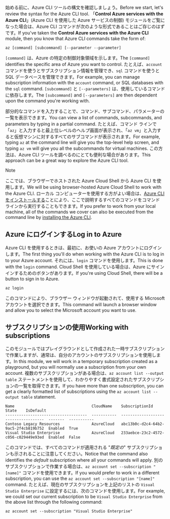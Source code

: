 <span data-ttu-id="afb60-101">始める前に、Azure CLI ツールの構文を確認しましょう。</span><span class="sxs-lookup"><span data-stu-id="afb60-101">Before we start, let's review the syntax for the Azure CLI tool.</span></span> <span data-ttu-id="afb60-102">「**Control Azure services with the Azure CLI**」(Azure CLI を使用した Azure サービスの制御) モジュールをご覧になった場合は、Azure CLI コマンドが次のような形式であることはご存じのはずです。</span><span class="sxs-lookup"><span data-stu-id="afb60-102">If you've taken the **Control Azure services with the Azure CLI** module, then you know that Azure CLI commands take the form of:</span></span>

```azurecli
az [command] [subcommand] [--parameter --parameter]
```

<span data-ttu-id="afb60-103">`[command]` は、Azure の特定の制御対象領域を示します。</span><span class="sxs-lookup"><span data-stu-id="afb60-103">The `[command]` identifies the specific area of Azure you want to control.</span></span> <span data-ttu-id="afb60-104">たとえば、`account` コマンドを使うとサブスクリプション情報を管理でき、`sql` コマンドを使うと SQL データベースを管理できます。</span><span class="sxs-lookup"><span data-stu-id="afb60-104">For example, you can manage subscription information with the `account` command, or SQL databases with the `sql` command.</span></span> <span data-ttu-id="afb60-105">`[subcommand]` と `[--parameters]` は、使用しているコマンドに依存します。</span><span class="sxs-lookup"><span data-stu-id="afb60-105">The `[subcommand]` and `[--parameters]` are then dependent upon the command you're working with.</span></span> 

<span data-ttu-id="afb60-106">部分的なコマンドを入力することで、コマンド、サブコマンド、パラメーターの一覧を表示できます。</span><span class="sxs-lookup"><span data-stu-id="afb60-106">You can view a list of commands, subcommands, and parameters by typing in a partial command.</span></span> <span data-ttu-id="afb60-107">たとえば、コマンド ラインで「`az`」と入力すると最上位レベルのヘルプ画面が表示され、「`az vm`」と入力すると仮想マシンに対するすべてのサブコマンドが表示されます。</span><span class="sxs-lookup"><span data-stu-id="afb60-107">For example, typing `az` at the command line will give you the top-level help screen, and typing `az vm` will give you all the subcommands for virtual machines.</span></span> <span data-ttu-id="afb60-108">この方法は、Azure CLI ツールを調べるのにとても便利な場合があります。</span><span class="sxs-lookup"><span data-stu-id="afb60-108">This approach can be a great way to explore the Azure CLI tool.</span></span>

> [!NOTE]
> <span data-ttu-id="afb60-109">ここでは、ブラウザーでホストされた Azure Cloud Shell から Azure CLI を使用します。</span><span class="sxs-lookup"><span data-stu-id="afb60-109">We will be using browser-hosted Azure Cloud Shell to work with the Azure CLI.</span></span> <span data-ttu-id="afb60-110">ローカル コンピューターを使用する方がよい場合は、[Azure CLI をインストールする](https://docs.microsoft.com/cli/azure/install-azure-cli?view=azure-cli-latest)ことにより、ここで説明するすべてのコマンドをコマンド ラインから実行することもできます。</span><span class="sxs-lookup"><span data-stu-id="afb60-110">If you prefer to work from your local machine, all of the commands we cover can also be executed from the command line by [installing the Azure CLI](https://docs.microsoft.com/cli/azure/install-azure-cli?view=azure-cli-latest).</span></span>

## <a name="log-in-to-azure"></a><span data-ttu-id="afb60-111">Azure にログインする</span><span class="sxs-lookup"><span data-stu-id="afb60-111">Log in to Azure</span></span>

<span data-ttu-id="afb60-112">Azure CLI を使用するときは、最初に、お使いの Azure アカウントにログインします。</span><span class="sxs-lookup"><span data-stu-id="afb60-112">The first thing you'll do when working with the Azure CLI is to log in to your Azure account.</span></span> <span data-ttu-id="afb60-113">それには、`login` コマンドを使用します。</span><span class="sxs-lookup"><span data-stu-id="afb60-113">This is done with the `login` command.</span></span> <span data-ttu-id="afb60-114">Cloud Shell を使用している場合は、Azure にサインインするためのボタンがあります。</span><span class="sxs-lookup"><span data-stu-id="afb60-114">If you're using Cloud Shell, there will be a button to sign in to Azure.</span></span>

```azurecli
az login
```

<span data-ttu-id="afb60-115">このコマンドにより、ブラウザー ウィンドウが起動されて、使用する Microsoft アカウントを選択できます。</span><span class="sxs-lookup"><span data-stu-id="afb60-115">This command will launch a browser window and allow you to select the Microsoft account you want to use.</span></span>

## <a name="working-with-subscriptions"></a><span data-ttu-id="afb60-116">サブスクリプションの使用</span><span class="sxs-lookup"><span data-stu-id="afb60-116">Working with subscriptions</span></span>

<span data-ttu-id="afb60-117">このモジュールではプレイグラウンドとして作成された一時サブスクリプションで作業しますが、通常は、自分のアカウントのサブスクリプションを使用します。</span><span class="sxs-lookup"><span data-stu-id="afb60-117">In this module, we will work in a temporary subscription created as a playground, but you will normally use a subscription from your own account.</span></span> <span data-ttu-id="afb60-118">複数のサブスクリプションがある場合は、`az account list --output table` ステートメントを使用して、わかりやすく書式設定されたサブスクリプションの一覧を取得できます。</span><span class="sxs-lookup"><span data-stu-id="afb60-118">If you have more than one subscription, you can get a clearly formatted list of subscriptions using the `az account list --output table` statement.</span></span>

```
Name                                  CloudName    SubscriptionId                        State    IsDefault
------------------------------------  -----------  ------------------------------------  -------  -----------
Contoso Legacy Resources              AzureCloud   abc13b0c-d2c4-64b2-9ac5-2f4cb819b752  Enabled  True
Visual Studio Enterprise              AzureCloud   233aebce-23c2-4572-c056-c029449e93ed  Enabled  False
```

<span data-ttu-id="afb60-119">このコマンドでは、すべてのコマンドが適用される "_既定の_" サブスクリプションも示されることに注意してください。</span><span class="sxs-lookup"><span data-stu-id="afb60-119">Notice that the command also identifies the _default_ subscription where all your commands will apply.</span></span> <span data-ttu-id="afb60-120">別のサブスクリプションで作業する場合は、`az account set --subscription "[name]"` コマンドを使用できます。</span><span class="sxs-lookup"><span data-stu-id="afb60-120">If you would prefer to work in a different subscription, you can use the `az account set --subscription "[name]"` command.</span></span> <span data-ttu-id="afb60-121">たとえば、現在のサブスクリプションを上記のリストの `Visual Studio Enterprise` に設定するには、次のコマンドを使用します。</span><span class="sxs-lookup"><span data-stu-id="afb60-121">For example, we could set our current subscription to be `Visual Studio Enterprise` from the above list through the following command:</span></span>

```azurecli
az account set --subscription "Visual Studio Enterprise"
```